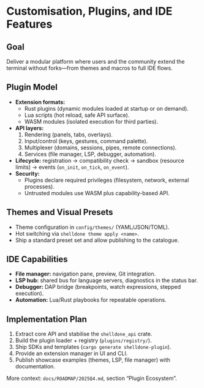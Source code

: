 # Customisation, Plugins, and IDE Features

## Goal
Deliver a modular platform where users and the community extend the terminal without forks—from themes and macros to full IDE flows.

## Plugin Model
- **Extension formats:**
  - Rust plugins (dynamic modules loaded at startup or on demand).
  - Lua scripts (hot reload, safe API surface).
  - WASM modules (isolated execution for third parties).
- **API layers:**
  1. Rendering (panels, tabs, overlays).
  2. Input/control (keys, gestures, command palette).
  3. Multiplexer (domains, sessions, pipes, remote connections).
  4. Services (file manager, LSP, debugger, automation).
- **Lifecycle:** registration → compatibility check → sandbox (resource limits) → events (`on_init`, `on_tick`, `on_event`).
- **Security:**
  - Plugins declare required privileges (filesystem, network, external processes).
  - Untrusted modules use WASM plus capability-based API.

## Themes and Visual Presets
- Theme configuration in `config/themes/` (YAML/JSON/TOML).
- Hot switching via `shelldone theme apply <name>`.
- Ship a standard preset set and allow publishing to the catalogue.

## IDE Capabilities
- **File manager:** navigation pane, preview, Git integration.
- **LSP hub:** shared bus for language servers, diagnostics in the status bar.
- **Debugger:** DAP bridge (breakpoints, watch expressions, stepped execution).
- **Automation:** Lua/Rust playbooks for repeatable operations.

## Implementation Plan
1. Extract core API and stabilise the `shelldone_api` crate.
2. Build the plugin loader + registry (`plugins/registry/`).
3. Ship SDKs and templates (`cargo generate shelldone-plugin`).
4. Provide an extension manager in UI and CLI.
5. Publish showcase examples (themes, LSP, file manager) with documentation.

More context: `docs/ROADMAP/2025Q4.md`, section “Plugin Ecosystem”.

